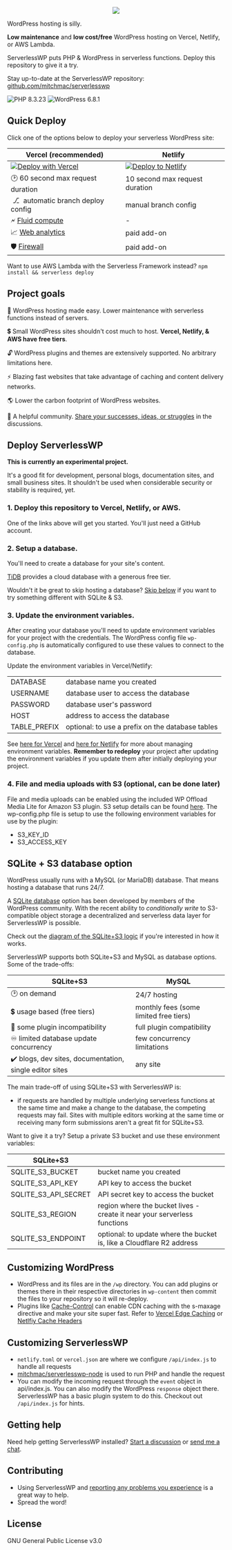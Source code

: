 <p align="center"><img src="https://serverlesswp.com/wp-content/serverlesswp.png"></p>

WordPress hosting is silly. 

**Low maintenance** and **low cost/free** WordPress hosting on Vercel, Netlify, or AWS Lambda.

ServerlessWP puts PHP & WordPress in serverless functions. Deploy this repository to give it a try.

Stay up-to-date at the ServerlessWP repository: [github.com/mitchmac/serverlesswp](https://github.com/mitchmac/serverlesswp)

![PHP 8.3.23](https://img.shields.io/badge/version-8.3.23-blue?logo=php&labelColor=white) ![WordPress 6.8.1](https://img.shields.io/badge/version-6.8.1-blue?logo=wordpress&labelColor=white&logoColor=black)

## Quick Deploy

Click one of the options below to deploy your serverless WordPress site:

| Vercel (recommended)  | Netlify  |
|---|---|
| [![Deploy with Vercel](https://vercel.com/button)](https://vercel.com/new/clone?repository-url=https%3A%2F%2Fgithub.com%2Fmitchmac%2Fserverlesswp&project-name=serverlesswp&repository-name=serverlesswp)  | [![Deploy to Netlify](https://www.netlify.com/img/deploy/button.svg)](https://app.netlify.com/start/deploy?repository=https://github.com/mitchmac/serverlesswp)  |
| 🕑 60 second max request duration   | 10 second max request duration  |
| &nbsp;⎇&nbsp; automatic branch deploy config   | manual branch config  |
| 🗲 [Fluid compute](https://vercel.com/fluid) | - |
| 📈 [Web analytics](https://vercel.com/docs/analytics) | paid add-on |
| 🛡️ [Firewall](https://vercel.com/docs/vercel-firewall/vercel-waf) | paid add-on |

Want to use AWS Lambda with the Serverless Framework instead? `npm install && serverless deploy`

## Project goals

🌴 WordPress hosting made easy. Lower maintenance with serverless functions instead of servers.

💲 Small WordPress sites shouldn't cost much to host. **Vercel, Netlify, & AWS have free tiers**.

🔓 WordPress plugins and themes are extensively supported. No arbitrary limitations here.

⚡ Blazing fast websites that take advantage of caching and content delivery networks.

🌎 Lower the carbon footprint of WordPress websites.

🤝 A helpful community. [Share your successes, ideas, or struggles](https://github.com/mitchmac/ServerlessWP/discussions) in the discussions.

## Deploy ServerlessWP

**This is currently an experimental project.**

It's a good fit for development, personal blogs, documentation sites, and small business sites. It shouldn't be used when considerable security or stability is required, yet.

### 1. Deploy this repository to Vercel, Netlify, or AWS.
One of the links above will get you started. You'll just need a GitHub account.

### 2. Setup a database.
You'll need to create a database for your site's content.

[TiDB](https://www.pingcap.com/tidb-cloud-serverless/) provides a cloud database with a generous free tier.

Wouldn't it be great to skip hosting a database? [Skip below](#sqlite--s3-database-option) if you want to try something different with SQLite & S3.

### 3. Update the environment variables.
After creating your database you'll need to update environment variables for your project with the credentials. The WordPress config file ```wp-config.php``` is automatically configured to use these values to connect to the database.

Update the environment variables in Vercel/Netlify:

|  |  |
|---|---|
| DATABASE | database name you created |
| USERNAME | database user to access the database |
| PASSWORD | database user's password |
| HOST |  address to access the database |
| TABLE_PREFIX | optional: to use a prefix on the database tables |

See [here for Vercel](https://vercel.com/docs/concepts/projects/environment-variables) and [here for Netlify](https://docs.netlify.com/environment-variables/overview/) for more about managing environment variables. **Remember to redeploy** your project after updating the environment variables if you update them after initially deploying your project.

### 4. File and media uploads with S3 (optional, can be done later) 
File and media uploads can be enabled using the included WP Offload Media Lite for Amazon S3 plugin. S3 setup details can be found [here](https://deliciousbrains.com/wp-offload-media/doc/amazon-s3-quick-start-guide/). The wp-config.php file is setup to use the following environment variables for use by the plugin:
- S3_KEY_ID
- S3_ACCESS_KEY

## SQLite + S3 database option
WordPress usually runs with a MySQL (or MariaDB) database. That means hosting a database that runs 24/7.

A [SQLite database](https://github.com/WordPress/sqlite-database-integration) option has been developed by members of the WordPress community. With the recent ability to *conditionally write* to S3-compatible object storage a decentralized and serverless data layer for ServerlessWP is possible.

Check out the [diagram of the SQLite+S3 logic](https://github.com/mitchmac/ServerlessWP/wiki/How-does-SQLite-with-S3-work-with-ServerlessWP%3F) if you're interested in how it works.

ServerlessWP supports both SQLite+S3 and MySQL as database options. Some of the trade-offs:

| SQLite+S3 | MySQL |
|---|---|
| 🕑 on demand   | 24/7 hosting |
| 💲 usage based (free tiers) | monthly fees (some limited free tiers) |
| 🧩 some plugin incompatibility | full plugin compatibility |
| ♾️ limited database update concurrency | few concurrency limitations |
| ✔️ blogs, dev sites, documentation, single editor sites | any site |

The main trade-off of using SQLite+S3 with ServerlessWP is:
- if requests are handled by multiple underlying serverless functions at the same time and make a change to the database, the competing requests may fail. Sites with multiple editors working at the same time or receiving many form submissions aren't a great fit for SQLite+S3.

Want to give it a try? Setup a private S3 bucket and use these environment variables:

| SQLite+S3 | |
|---|---|
| SQLITE_S3_BUCKET | bucket name you created |
| SQLITE_S3_API_KEY | API key to access the bucket |
| SQLITE_S3_API_SECRET | API secret key to access the bucket |
| SQLITE_S3_REGION | region where the bucket lives - create it near your serverless functions |
| SQLITE_S3_ENDPOINT | optional: to update where the bucket is, like a Cloudflare R2 address |

## Customizing WordPress
- WordPress and its files are in the ```/wp``` directory. You can add plugins or themes there in their respective directories in ```wp-content``` then commit the files to your repository so it will re-deploy.
- Plugins like [Cache-Control](https://wordpress.org/plugins/cache-control/) can enable CDN caching with the s-maxage directive and make your site super fast. Refer to [Vercel Edge Caching](https://vercel.com/docs/concepts/edge-network/caching) or [Netlfiy Cache Headers](https://docs.netlify.com/edge-functions/optional-configuration/#supported-headers)

## Customizing ServerlessWP
- `netlify.toml` or `vercel.json` are where we configure ```/api/index.js``` to handle all requests
- [mitchmac/serverlesswp-node](https://github.com/mitchmac/serverlesswp-node) is used to run PHP and handle the request
- You can modify the incoming request through the ```event``` object in api/index.js. You can also modify the WordPress ```response``` object there. ServerlessWP has a basic plugin system to do this. Checkout out ```/api/index.js``` for hints.

## Getting help
Need help getting ServerlessWP installed? [Start a discussion](https://github.com/mitchmac/ServerlessWP/discussions) or [send me a chat](https://serverlesswp.com/chat).

## Contributing
- Using ServerlessWP and [reporting any problems you experience](https://github.com/mitchmac/ServerlessWP/issues) is a great way to help.
- Spread the word!

## License
GNU General Public License v3.0
